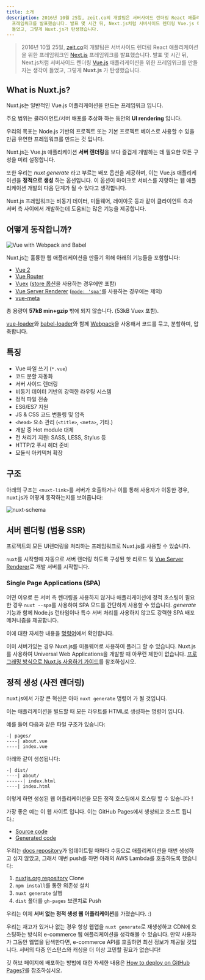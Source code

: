 ```yaml
---
title: 소개
description: 2016년 10월 25일, zeit.co의 개발팀은 서버사이드 렌더링 React 애플리케이션을 위한 프레임워크인 Next.js
  프레임워크를 발표했습니다. 발표 몇 시간 뒤, Next.js처럼 서버사이드 렌더링 Vue.js 애플리케이션을 위한 프레임워크를 만들자는 생각이
  들었고, 그렇게 Nuxt.js가 탄생했습니다.
---
```


> 2016년 10월 25일, [zeit.co](https://zeit.co/)의 개발팀은 서버사이드 렌더링 React 애플리케이션을 위한 프레임워크인 [Next.js](https://zeit.co/blog/next) 프레임워크를 발표했습니다. 발표 몇 시간 뒤, Next.js처럼 서버사이드 렌더링 [Vue.js](https://vuejs.org) 애플리케이션을 위한 프레임워크를 만들자는 생각이 들었고, 그렇게 **Nuxt.js** 가 탄생했습니다.

## What is Nuxt.js?

Nuxt.js는 일반적인 Vue.js 어플리케이션을 만드는 프레임워크 입니다.

주요 범위는 클라이언트/서버 배포를 추상화 하는 동안의 **UI rendering** 입니다.


우리의 목표는 Node.js 기반의 프로젝트 또는 기본 프로젝트 베이스로 사용할 수 있을 만큼 유연한 프레임워크를 만드는 것 입니다.

Nuxt.js는 Vue.js 애플리케이션 **서버 렌더링**을 보다 즐겁게 개발하는 데 필요한 모든 구성을 미리 설정합니다.

또한 우리는 *nuxt generate* 라고 부르는 배포 옵션을 제공하며, 이는 Vue.js 애플리케이션을 **정적으로 생성** 하는 옵션입니다.
이 옵션이 마이크로 서비스를 지향하는 웹 애플리케이션 개발의 다음 단계가 될 수 있다고 생각합니다.

Nuxt.js 프레임워크는 비동기 데이터, 미들웨어, 레이아웃 등과 같이 클라이언트 측과 서버 측 사이에서 개발하는데 도움되는 많은 기능을 제공합니다.

## 어떻게 동작합니까?

![Vue with Webpack and Babel](https://i.imgur.com/avEUftE.png)

Nuxt.js는 훌륭한 웹 애플리케이션을 만들기 위해 아래의 기능들을 포함합니다:

- [Vue 2](https://vuejs.org/)
- [Vue Router](https://router.vuejs.org/en/)
- [Vuex](https://vuex.vuejs.org/en/) ([store 옵션](/guide/vuex-store)을 사용하는 경우에만 포함)
- [Vue Server Renderer](https://ssr.vuejs.org/en/) ([`mode: 'spa'`](/api/configuration-mode)를 사용하는 경우에는 제외)
- [vue-meta](https://github.com/declandewet/vue-meta)

총 용량이 **57kB min+gzip** 밖에 되지 않습니다. (53kB  Vuex 포함).

[vue-loader](https://github.com/vuejs/vue-loader)와 [babel-loader](https://github.com/babel/babel-loader)와 함께 [Webpack](https://github.com/webpack/webpack)을 사용해서 코드를 묶고, 분할하며, 압축합니다.

## 특징

- Vue 파일 쓰기 (`*.vue`)
- 코드 분할 자동화
- 서버 사이드 렌더링
- 비동기 데이터 기반의 강력한 라우팅 시스템
- 정적 파일 전송
- ES6/ES7 지원
- JS & CSS 코드 번들링 및 압축
- `<head>` 요소 관리 (`<title>`, `<meta>`, 기타.)
- 개발 중 Hot module 대체
- 전 처리기 지원: SASS, LESS, Stylus 등
- HTTP/2 푸시 헤더 준비
- 모듈식 아키텍처 확장

## 구조

아래의 구조는 `<nuxt-link>`를 서버가 호출하거나 이를 통해 사용자가 이동한 경우, nuxt.js가 어떻게 동작하는지를 보여줍니다:

![nuxt-schema](/nuxt-schema.svg)

## 서버 렌더링 (범용 SSR)

프로젝트의 모든 UI렌더링을 처리하는 프레임워크로 Nuxt.js를 사용할 수 있습니다.

`nuxt`를 시작할때 자동으로 서버 렌더링 하도록 구성된 핫 리로드 및 [Vue Server Renderer](https://ssr.vuejs.org/en/)로 개발 서버를 시작합니다.

### Single Page Applications (SPA)

어떤 이유로 든 서버 측 렌더링을 사용하지 않거나 애플리케이션에 정적 호스팅이 필요한 경우 `nuxt --spa`를 사용하여 SPA 모드를 간단하게 사용할 수 있습니다. *generate* 기능과 함께 Node.js 런타임이나 특수 서버 처리를 사용하지 않고도 강력한 SPA 배포 메커니즘을 제공합니다.

이에 대한 자세한 내용을 [명령어](/guide/commands)에서 확인합니다.

이미 서버가있는 경우 Nuxt.js를 미들웨어로 사용하여 플러그 할 수 있습니다. Nuxt.js를 사용하여 Universal Web Applications을 개발할 때 아무런 제한이 없습니다. [프로그래밍 방식으로 Nuxt.js 사용하기 가이드](/api/nuxt)를 참조하십시오.

## 정적 생성 (사전 렌더링)

nuxt.js에서 가장 큰 혁신은 아마 `nuxt generate` 명령어 가 될 것입니다.

이는 애플리케이션을 빌드할 때 모든 라우트를 HTML로 생성하는 명령어 입니다.

예를 들어 다음과 같은 파일 구조가 있습니다:

```
-| pages/
----| about.vue
----| index.vue
```

아래와 같이 생성됩니다:

```
-| dist/
----| about/
------| index.html
----| index.html
```

이렇게 하면 생성된 웹 어플리케이션을 모든 정적 호스팅에서 호스팅 할 수 있습니다 !

가장 좋은 예는 이 웹 사이트 입니다. 이는 GitHub Pages에서 생성되고 호스트 됩니다.:

- [Source code](https://github.com/nuxt/nuxtjs.org)
- [Generated code](https://github.com/nuxt/nuxtjs.org/tree/gh-pages)

우리는 [docs repository](https://github.com/nuxt/docs)가 업데이트될 때마다 수동으로 애플리케이션을 매번 생성하고 싶지 않았고, 그래서 매번 push를 하면 아래의 AWS Lambda를 호출하도록 했습니다:

1. [nuxtjs.org repository](https://github.com/nuxt/nuxtjs.org) Clone
2. `npm install`를 통한 의존성 설치
3. `nuxt generate` 실행
4. `dist` 폴더를 `gh-pages` 브랜치로 Push

우리는 이제 **서버 없는 정적 생성  웹 어플리케이션**를 가졌습니다. :)

우리는 재고가 있거나 없는 경우 항상 웹앱을 `nuxt generate`로 재생성하고 CDN에 호스팅하는 방식의 e-commerce 웹 애플리케이션을 생각해볼 수 있습니다. 만약 사용자가 그동안 웹앱을 탐색한다면, e-commerce API를 호출하면 최신 정보가 제공될 것입니다. 서버의 다중 인스턴스와 캐싱을 더 이상 고민할 필요가 없습니다!

<div class="Alert">

깃 허브 페이지에 배포하는 방법에 대한 자세한 내용은 [How to deploy on GitHub Pages?](/faq/github-pages)를 참조하십시오.

</div>
